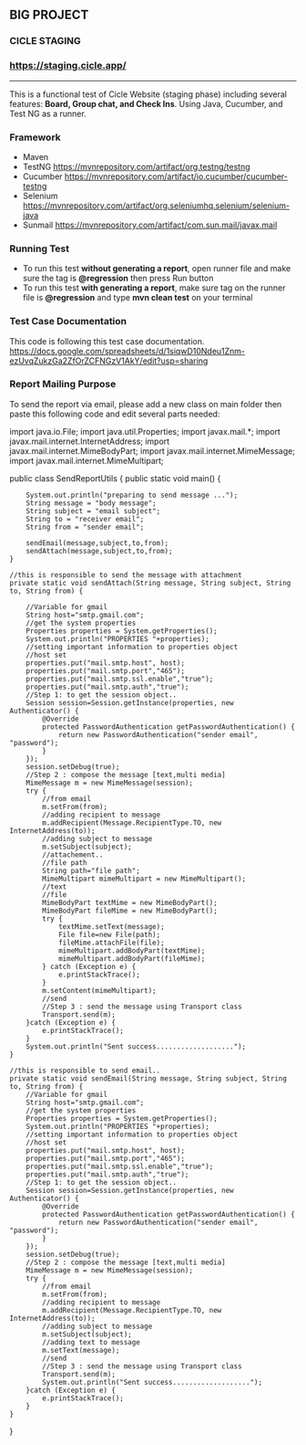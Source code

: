 ## BIG PROJECT 
### CICLE STAGING
### https://staging.cicle.app/

----

This is a functional test of Cicle Website (staging phase) including several features:
**Board, Group chat, and Check Ins**. 
Using Java, Cucumber, and Test NG as a runner.

### Framework
* Maven
* TestNG https://mvnrepository.com/artifact/org.testng/testng
* Cucumber https://mvnrepository.com/artifact/io.cucumber/cucumber-testng
* Selenium https://mvnrepository.com/artifact/org.seleniumhq.selenium/selenium-java
* Sunmail https://mvnrepository.com/artifact/com.sun.mail/javax.mail

### Running Test
* To run this test **without generating a report**, open runner file and make sure the tag is **@regression** then press Run button
* To run this test **with generating a report**, make sure tag on the runner file is **@regression** and type **mvn clean test** on your terminal

### Test Case Documentation
This code is following this test case documentation.
https://docs.google.com/spreadsheets/d/1siqwD10Ndeu1Znm-ezUvqZukzGa2ZfOrZCFNGzV1AkY/edit?usp=sharing

### Report Mailing Purpose
To send the report via email, please add a new class on main folder then paste this following code and edit several parts needed:

import java.io.File;
import java.util.Properties;
import javax.mail.*;
import javax.mail.internet.InternetAddress;
import javax.mail.internet.MimeBodyPart;
import javax.mail.internet.MimeMessage;
import javax.mail.internet.MimeMultipart;

public class SendReportUtils {
    public static void main() {

        System.out.println("preparing to send message ...");
        String message = "body message";
        String subject = "email subject";
        String to = "receiver email";
        String from = "sender email";

		sendEmail(message,subject,to,from);
        sendAttach(message,subject,to,from);
    }

    //this is responsible to send the message with attachment
    private static void sendAttach(String message, String subject, String to, String from) {

        //Variable for gmail
        String host="smtp.gmail.com";
        //get the system properties
        Properties properties = System.getProperties();
        System.out.println("PROPERTIES "+properties);
        //setting important information to properties object
        //host set
        properties.put("mail.smtp.host", host);
        properties.put("mail.smtp.port","465");
        properties.put("mail.smtp.ssl.enable","true");
        properties.put("mail.smtp.auth","true");
        //Step 1: to get the session object..
        Session session=Session.getInstance(properties, new Authenticator() {
            @Override
            protected PasswordAuthentication getPasswordAuthentication() {
                return new PasswordAuthentication("sender email", "password");
            }
        });
        session.setDebug(true);
        //Step 2 : compose the message [text,multi media]
        MimeMessage m = new MimeMessage(session);
        try {
            //from email
            m.setFrom(from);
            //adding recipient to message
            m.addRecipient(Message.RecipientType.TO, new InternetAddress(to));
            //adding subject to message
            m.setSubject(subject);
            //attachement..
            //file path
            String path="file path";
            MimeMultipart mimeMultipart = new MimeMultipart();
            //text
            //file
            MimeBodyPart textMime = new MimeBodyPart();
            MimeBodyPart fileMime = new MimeBodyPart();
            try {
                textMime.setText(message);
                File file=new File(path);
                fileMime.attachFile(file);
                mimeMultipart.addBodyPart(textMime);
                mimeMultipart.addBodyPart(fileMime);
            } catch (Exception e) {
                e.printStackTrace();
            }
            m.setContent(mimeMultipart);
            //send
            //Step 3 : send the message using Transport class
            Transport.send(m);
        }catch (Exception e) {
            e.printStackTrace();
        }
        System.out.println("Sent success...................");
    }

    //this is responsible to send email..
    private static void sendEmail(String message, String subject, String to, String from) {
        //Variable for gmail
        String host="smtp.gmail.com";
        //get the system properties
        Properties properties = System.getProperties();
        System.out.println("PROPERTIES "+properties);
        //setting important information to properties object
        //host set
        properties.put("mail.smtp.host", host);
        properties.put("mail.smtp.port","465");
        properties.put("mail.smtp.ssl.enable","true");
        properties.put("mail.smtp.auth","true");
        //Step 1: to get the session object..
        Session session=Session.getInstance(properties, new Authenticator() {
            @Override
            protected PasswordAuthentication getPasswordAuthentication() {
                return new PasswordAuthentication("sender email", "password");
            }
        });
        session.setDebug(true);
        //Step 2 : compose the message [text,multi media]
        MimeMessage m = new MimeMessage(session);
        try {
            //from email
            m.setFrom(from);
            //adding recipient to message
            m.addRecipient(Message.RecipientType.TO, new InternetAddress(to));
            //adding subject to message
            m.setSubject(subject);
            //adding text to message
            m.setText(message);
            //send
            //Step 3 : send the message using Transport class
            Transport.send(m);
            System.out.println("Sent success...................");
        }catch (Exception e) {
            e.printStackTrace();
        }
    }
}
